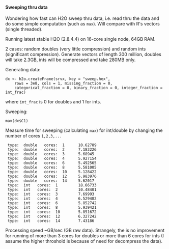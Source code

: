 
#### Sweeping thru data

Wondering how fast can H2O sweep thru data, i.e. read thru the data and do some simple 
computation (such as `max`). Will compare with R's vectors (single threaded).

Running latest stable H2O (2.8.4.4) on 16-core single node, 64GB RAM.

2 cases: random doubles (very little compression) and random ints (significant 
compression). Generate vectors of length 300 million, doubles will take 2.3GB, ints will be compressed and take 280MB only.

Generating data:
```
dx <- h2o.createFrame(srvx, key = "sweep.hex", 
    rows = 3e8, cols = 1, missing_fraction = 0,
    categorical_fraction = 0, binary_fraction = 0, integer_fraction = int_frac)
```
where `int_frac` is 0 for doubles and 1 for ints.

Sweeping:
```
max(dx$C1)
```

Measure time for sweeping (calculating `max`) for int/double by changing the 
number of cores `1,2,3,...`
```
 type:  double   cores:  1      10.62789
 type:  double   cores:  2      7.183226
 type:  double   cores:  3      5.68945
 type:  double   cores:  4      5.927154
 type:  double   cores:  6      5.492565
 type:  double   cores:  8      5.581005
 type:  double   cores:  10     5.128422
 type:  double   cores:  12     5.983976
 type:  double   cores:  14     5.62017
 type:  int   cores:  1         18.66733
 type:  int   cores:  2         10.48401
 type:  int   cores:  3         7.69993
 type:  int   cores:  4         6.529482
 type:  int   cores:  6         5.852742
 type:  int   cores:  8         5.939421
 type:  int   cores:  10        5.851672
 type:  int   cores:  12        6.327242
 type:  int   cores:  14        7.43186
 ```
 
 Processing speed ~GB/sec (GB raw data). Strangely, the is no improvement for running
 of more than 3 cores for doubles or more than 6 cores for ints (I assume the higher throshold
 is because of need for decompress the data).
 
 
 


